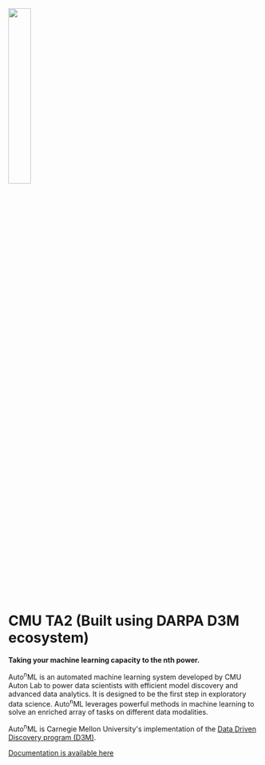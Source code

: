 <img src="https://gitlab.com/sray/cmu-ta2/-/raw/master/docs/img/AutonML_logo.png?inline=false" width=30%>


# CMU TA2 (Built using DARPA D3M ecosystem)

**Taking your machine learning capacity to the nth power.**

Auto<sup>n</sup>ML is an automated machine learning system developed by CMU Auton Lab 
to power data scientists with efficient model discovery and advanced data analytics. It is designed to be the first step in exploratory data science. Auto<sup>n</sup>ML leverages powerful methods in machine learning to solve an enriched array of tasks on different data modalities.

Auto<sup>n</sup>ML is Carnegie Mellon University's implementation of the [Data Driven Discovery program (D3M)](https://datadrivendiscovery.org/).

[Documentation is available here](https://autonml.readthedocs.io/en/latest/)
